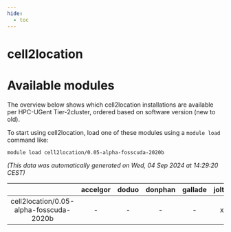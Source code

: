 ```yaml
---
hide:
  - toc
---
```


cell2location
=============

# Available modules


The overview below shows which cell2location installations are available per HPC-UGent Tier-2cluster, ordered based on software version (new to old).

To start using cell2location, load one of these modules using a `module load` command like:

```shell
module load cell2location/0.05-alpha-fosscuda-2020b
```

*(This data was automatically generated on Wed, 04 Sep 2024 at 14:29:20 CEST)*  

| |accelgor|doduo|donphan|gallade|joltik|shinx|skitty|
| :---: | :---: | :---: | :---: | :---: | :---: | :---: | :---: |
|cell2location/0.05-alpha-fosscuda-2020b|-|-|-|-|x|-|-|
